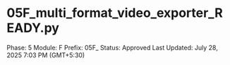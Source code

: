 # 05F_multi_format_video_exporter_READY.py

Phase: 5
Module: F
Prefix: 05F_
Status: Approved
Last Updated: July 28, 2025 7:03 PM (GMT+5:30)
